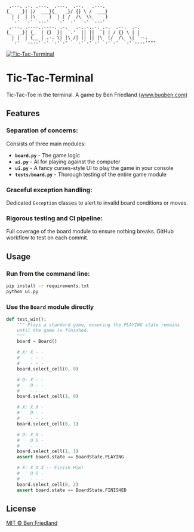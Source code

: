      .---. .-. .---.  .---.  .--.   .---.
    {_   _}| |/  ___}{_   _}/ {} \ /  ___}
      | |  | |\     }  | | /  /\  \\     }
      `-'  `-' `---'   `-' `-'  `-' `---'
     .---. .----..----. .-.   .-..-..-. .-.  .--.  .-.
    {_   _}| {_  | {}  }|  `.'  || ||  `| | / {} \ | |
      | |  | {__ | .-. \| |\ /| || || |\  |/  /\  \| `--.
      `-'  `----'`-' `-'`-' ` `-'`-'`-' `-'`-'  `-'`----'"""

[![Tic-Tac-Terminal](https://github.com/ben174/tic-tac-terminal/actions/workflows/python-package.yml/badge.svg)](https://github.com/ben174/tic-tac-terminal/actions/workflows/python-package.yml)

# Tic-Tac-Terminal
Tic-Tac-Toe in the terminal. A game by Ben Friedland (www.bugben.com)

## Features

### Separation of concerns:

Consists of three main modules:

- **`board.py`** - The game logic
- **`ai.py`** - AI for playing against the computer
- **`ui.py`** - A fancy curses-style UI to play the game in your console
- **`tests/board.py`** - Thorough testing of the entire game module

### Graceful exception handling:

Dedicated `Exception` classes to alert to invalid board conditions or moves.

### Rigorous testing and CI pipeline:

Full coverage of the board module to ensure nothing breaks. GitHub workflow to test on each commit.


## Usage

### Run from the command line:

```bash
pip install -r requirements.txt
python ui.py
```


### Use the `Board` module directly

```python
def test_win():
    """ Plays a standard game, ensuring the PLAYING state remains
    until the game is finished.
    """
    board = Board()

    # X: X - -
    #    - - -
    #    - - - 
    board.select_cell(0, 0)

    # O: X - -
    #    O - -
    #    - - -
    board.select_cell(1, 0)

    # X: X X -
    #    O - -
    #    - - - 
    board.select_cell(0, 1)

    # O: X X -
    #    O O -
    #    - - - 
    board.select_cell(1, 1)
    assert board.state == BoardState.PLAYING

    # X: X X X -- Finish Him!
    #    O O -
    #    - - - 
    board.select_cell(0, 2)
    assert board.state == BoardState.FINISHED
```

## License

[MIT © Ben Friedland](../LICENSE)
